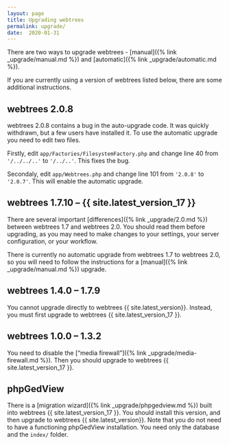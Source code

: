 ```yaml
---
layout: page
title: Upgrading webtrees
permalink: upgrade/
date:  2020-01-31
---
```


There are two ways to upgrade webtrees -
[manual]({% link _upgrade/manual.md %}) and
[automatic]({% link _upgrade/automatic.md %}).

If you are currently using a version of webtrees listed below,
there are some additional instructions.

## webtrees 2.0.8

webtrees 2.0.8 contains a bug in the auto-upgrade code.  It was quickly
withdrawn, but a few users have installed it.  To use the automatic
upgrade you need to edit two files.

Firstly, edit `app/Factories/FilesystemFactory.php` and change line 40
from `'/../../..'` to `'/../..'`.  This fixes the bug.

Secondaly, edit `app/Webtrees.php` and change line 101 from
`'2.0.8'` to `'2.0.7'`.  This will enable the automatic upgrade.

## webtrees 1.7.10 – {{ site.latest_version_17 }}

There are several important [differences]({% link _upgrade/2.0.md %})
between webtrees 1.7 and webtrees 2.0.
You should read them before upgrading, as you may need to make changes
to your settings, your server configuration, or your workflow.

There is currently no automatic upgrade from webtrees 1.7 to webtrees 2.0,
so you will need to follow the instructions for a
[manual]({% link _upgrade/manual.md %}) upgrade.

## webtrees 1.4.0 – 1.7.9

You cannot upgrade directly to webtrees {{ site.latest_version}}.
Instead, you must first upgrade to webtrees {{ site.latest_version_17 }}.

## webtrees 1.0.0 – 1.3.2

You need to disable the [“media firewall”]({% link _upgrade/media-firewall.md %}).
Then you should upgrade to webtrees {{ site.latest_version_17 }}.

## phpGedView

There is a [migration wizard]({% link _upgrade/phpgedview.md %}) built into webtrees {{ site.latest_version_17 }}.
You should install this version, and then upgrade to webtrees {{ site.latest_version}}.
Note that you do not need to have a functioning phpGedView installation.
You need only the database and the `index/` folder.

